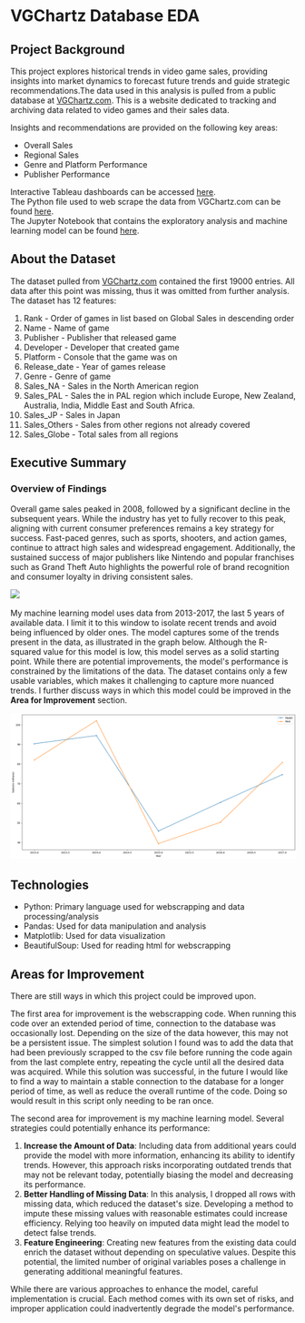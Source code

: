 # VGChartz Database EDA
## Project Background

This project explores historical trends in video game sales, providing insights into market dynamics to forecast future trends and guide strategic recommendations.The data used in this analysis is pulled from a public database at [VGChartz.com](https://www.vgchartz.com/games/games.php?page=1&results=1000&order=TotalSales&ownership=Both&direction=DESC&showtotalsales=1&shownasales=1&showpalsales=1&showjapansales=1&showothersales=1&showpublisher=1&showdeveloper=1&showreleasedate=1&showlastupdate=0&showvgchartzscore=0&showcriticscore=1&showuserscore=1). This is a website dedicated to tracking and archiving data related to video games and their sales data.

Insights and recommendations are provided on the following key areas:

+ Overall Sales
+ Regional Sales
+ Genre and Platform Performance
+ Publisher Performance

Interactive Tableau dashboards can be accessed [here](https://public.tableau.com/app/profile/giovanni.pecorino/viz/VGChartzvDashboards/SalesOverview?publish=yes). <br />
The Python file used to web scrape the data from VGChartz.com can be found [here](https://github.com/gpecorino/Vgchartz_Data_Exploration/blob/main/vgchartz_webscrape.py). <br />
The Jupyter Notebook that contains the exploratory analysis and machine learning model can be found [here](https://github.com/gpecorino/Vgchartz_Data_Exploration/blob/main/vgchartz_eda_ml.ipynb).

## About the Dataset

The dataset pulled from [VGChartz.com](https://www.vgchartz.com/games/games.php?page=1&results=1000&order=TotalSales&ownership=Both&direction=DESC&showtotalsales=1&shownasales=1&showpalsales=1&showjapansales=1&showothersales=1&showpublisher=1&showdeveloper=1&showreleasedate=1&showlastupdate=0&showvgchartzscore=0&showcriticscore=1&showuserscore=1) contained the first 19000 entries. All data after this point was missing, thus it was omitted from further analysis. The dataset has 12 features:
1. Rank - Order of games in list based on Global Sales in descending order
2. Name - Name of game
3. Publisher - Publisher that released game
4. Developer - Developer that created game
5. Platform - Console that the game was on
6. Release_date - Year of games release
7. Genre - Genre of game
8. Sales_NA - Sales in the North American region
9. Sales_PAL - Sales the in PAL region which include Europe, New Zealand, Australia, India, Middle East and South Africa.
10. Sales_JP - Sales in Japan
11. Sales_Others - Sales from other regions not already covered
12. Sales_Globe - Total sales from all regions

## Executive Summary

### Overview of Findings

Overall game sales peaked in 2008, followed by a significant decline in the subsequent years. While the industry has yet to fully recover to this peak, aligning with current consumer preferences remains a key strategy for success. Fast-paced genres, such as sports, shooters, and action games, continue to attract high sales and widespread engagement. Additionally, the sustained success of major publishers like Nintendo and popular franchises such as Grand Theft Auto highlights the powerful role of brand recognition and consumer loyalty in driving consistent sales.

![](Vgchartz1.PNG)





My machine learning model uses data from 2013-2017, the last 5 years of available data. I limit it to this window to isolate recent trends and avoid being influenced by older ones. The model captures some of the trends present in the data, as illustrated in the graph below. Although the R-squared value for this model is low, this model serves as a solid starting point. While there are potential improvements, the model's performance is constrained by the limitations of the data. The dataset contains only a few usable variables, which makes it challenging to capture more nuanced trends. I further discuss ways in which this model could be improved in the **Area for Improvement** section. 

![](images/ml_result.png)

## Technologies

+ Python: Primary language used for webscrapping and data processing/analysis
+ Pandas: Used for data manipulation and analysis
+ Matplotlib: Used for data visualization
+ BeautifulSoup: Used for reading html for webscrapping

## Areas for Improvement

There are still ways in which this project could be improved upon.

The first area for improvement is the webscrapping code. When running this code over an extended period of time, connection to the database was occasionally lost. Depending on the size of the data however, this may not be a persistent issue. The simplest solution I found was to add the data that had been previously scrapped to the csv file before running the code again from the last complete entry, repeating the cycle until all the desired data was acquired. While this solution was successful, in the future I would like to find a way to maintain a stable connection to the database for a longer period of time, as well as reduce the overall runtime of the code. Doing so would result in this script only needing to be ran once.

The second area for improvement is my machine learning model. Several strategies could potentially enhance its performance:
1. **Increase the Amount of Data**: Including data from additional years could provide the model with more information, enhancing its ability to identify trends. However, this approach risks incorporating outdated trends that may not be relevant today, potentially biasing the model and decreasing its performance.
2. **Better Handling of Missing Data**: In this analysis, I dropped all rows with missing data, which reduced the dataset's size. Developing a method to impute these missing values with reasonable estimates could increase efficiency. Relying too heavily on imputed data might lead the model to detect false trends.
3. **Feature Engineering**: Creating new features from the existing data could enrich the dataset without depending on speculative values. Despite this potential, the limited number of original variables poses a challenge in generating additional meaningful features.

While there are various approaches to enhance the model, careful implementation is crucial. Each method comes with its own set of risks, and improper application could inadvertently degrade the model's performance.

